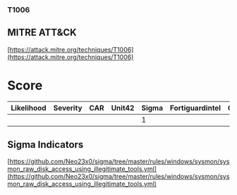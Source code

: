 
### T1006
## MITRE ATT&CK
[https://attack.mitre.org/techniques/T1006](https://attack.mitre.org/techniques/T1006)

# Score

| Likelihood | Severity | CAR | Unit42 | Sigma | Fortiguardintel | Groups | Malwares | Tools |
| ---------- | -------- | --- | ------ | ----- | --------------- | ---  | --- | --- |
 |   |   |   |   | 1 |   |   |   |   |



## Sigma Indicators

[https://github.com/Neo23x0/sigma/tree/master/rules/windows/sysmon/sysmon_raw_disk_access_using_illegitimate_tools.yml](https://github.com/Neo23x0/sigma/tree/master/rules/windows/sysmon/sysmon_raw_disk_access_using_illegitimate_tools.yml)
[]()
